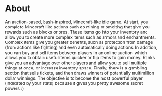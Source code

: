 # About

An auction-based, bash-inspired, Minecraft-like idle game.
At start, you complete Minecraft-like actions such as mining or smelting that give you rewards such as blocks or ores.
These items go into your inventory and allow you to create more complex items such as armors and enchantments.
Complex items give you greater benefits, such as protection from damage (from actions like fighting) and even automatically doing actions.
In addition, you can buy and sell items between players in an online auction, which allows you to obtain useful items quicker or flip items to gain money.
Ranks give you an advantage over other players and allow you to sell multiple things at once, or increase inventory space.
Finally, there is a gambling section that sells tickets, and then draws winners of potentially multimillion dollar winnings.
The objective is to become the most powerful player (indicated by your stats) because it gives you pretty awesome secret powers :)
